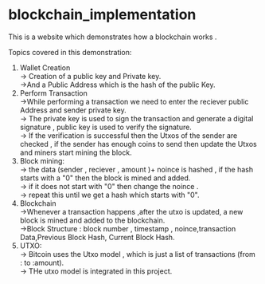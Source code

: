 # blockchain_implementation

This is a website which demonstrates how a blockchain works .

Topics covered in this demonstration:<br />
1. Wallet Creation <br />
   -> Creation of a public key and Private key. <br />
   ->And a Public Address which is the hash of the public Key. <br />
2. Perform Transaction <br />
  ->While performing a transaction we need to enter the reciever public Address and sender private key. <br />
  -> The private key is used to sign the transaction and generate a digital signature , public key is used to verify the signature. <br />
  -> If the verification is successful then the Utxos of the sender are checked , if the sender has enough coins to send then update the Utxos and miners start mining the block. <br />
3. Block mining:<br />
  -> the data (sender , reciever , amount )+ noince is hashed , if the hash starts with a "0" then the block is mined and added. <br />
  -> if it does  not start with "0" then change the noince . <br />
  -> repeat this until we get a hash which starts with "0".<br />
4. Blockchain<br />
  ->Whenever a transaction happens ,after the utxo is updated, a new block is mined and added to the blockchain.<br />
  ->Block Structure : block number , timestamp , noince,transaction Data,Previous Block Hash, Current Block Hash.<br />
5. UTXO:<br />
  -> Bitcoin uses the Utxo model , which is just a list of transactions (from : to :amount).<br />
  -> THe utxo model is integrated in this project.<br />
